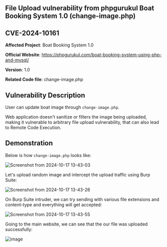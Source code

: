 ## File Upload vulnerability from phpgurukul Boat Booking System 1.0 (change-image.php)
## CVE-2024-10161

**Affected Project**: Boat Booking System 1.0

**Official Website**: https://phpgurukul.com/boat-booking-system-using-php-and-mysql/

**Version**: 1.0

**Related Code file**: change-image.php

## Vulnerability Description

User can update boat image through `change-image.php`. 

Web application doesn't sanitize or filters the image being uploaded, making it vulnerable to arbitrary file upload vulnerability, that can also lead to Remote Code Execution. 

## Demonstration

Below is how `change-image.php` looks like:

![Screenshot from 2024-10-17 13-43-03](https://github.com/user-attachments/assets/74d34d40-bb36-47a8-9ec1-744902680a31)

Let's upload random image and intercept the upload traffic using Burp Suite:

![Screenshot from 2024-10-17 13-43-26](https://github.com/user-attachments/assets/9dc020a7-2b9f-4b4e-b7ae-000a148ad3ff)

On Burp Suite intruder, we can try sending with various file extensions and content-type and everything will get accepted:

![Screenshot from 2024-10-17 13-43-55](https://github.com/user-attachments/assets/64474e5e-c37c-4f7f-b35f-10381ee65a26)

Going to the main website, we can see that the our file was uploaded successfully:

![image](https://github.com/user-attachments/assets/ea9c581d-3202-4451-896a-12c8a7c24a0c)

